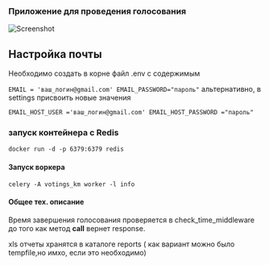 
### Приложение для проведения голосования
![Screenshot](preview_voting.gif)
## Настройка почты
Необходимо создать в корне файл .env с содержимым

`
EMAIL = 'ваш_логин@gmail.com'
EMAIL_PASSWORD="пароль"
`
альтернативно, в settings присвоить новые значения

`
EMAIL_HOST_USER ='ваш_логин@gmail.com'
EMAIL_HOST_PASSWORD ="пароль"
`
### запуск контейнера с Redis
`
docker run -d -p 6379:6379 redis
`
#### Запуск воркера
`
celery -A votings_km worker -l info
`
#### Общее тех. описание
Время завершения голосования проверяется в check_time_middleware до того как метод __call__ вернет response.

xls отчеты хранятся в каталоге reports ( как вариант можно было 
tempfile,но имхо, если это необходимо)